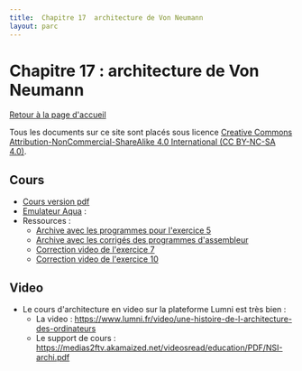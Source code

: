 ```yaml
---
title:  Chapitre 17  architecture de Von Neumann
layout: parc
---
```




# Chapitre 17 : architecture de Von Neumann

[Retour à la page d'accueil](https://parc-nsi.github.io/premiere-nsi/index.html)

Tous les documents sur ce site sont   placés sous licence [Creative Commons Attribution-NonCommercial-ShareAlike 4.0 International (CC BY-NC-SA 4.0)](https://creativecommons.org/licenses/by-nc-sa/4.0/).




## Cours 

* [Cours version pdf](chapitre17/NSI-ArchitectureVonNeumann-Cours2020V2.pdf)
* [Emulateur Aqua](http://www.peterhigginson.co.uk/AQA/) :
* Ressources :
  * [Archive avec les programmes pour l'exercice 5](chapitre17/ressources/exemple5.zip)
  * [Archive avec les corrigés des programmes d'assembleur](chapitre17/ressources/programmes_assembleur.zip)
  * [Correction video de l'exercice 7](https://cloud-lyon.beta.education.fr/s/QjqqgLdAsm54x6B)
  * [Correction video de l'exercice 10](https://cloud-lyon.beta.education.fr/s/6FgtQQaqbZfZrb3)

## Video


* Le cours d'architecture en video sur la plateforme Lumni est très bien : 
  * La video : <https://www.lumni.fr/video/une-histoire-de-l-architecture-des-ordinateurs>
  * Le support de cours : <https://medias2ftv.akamaized.net/videosread/education/PDF/NSI-archi.pdf>